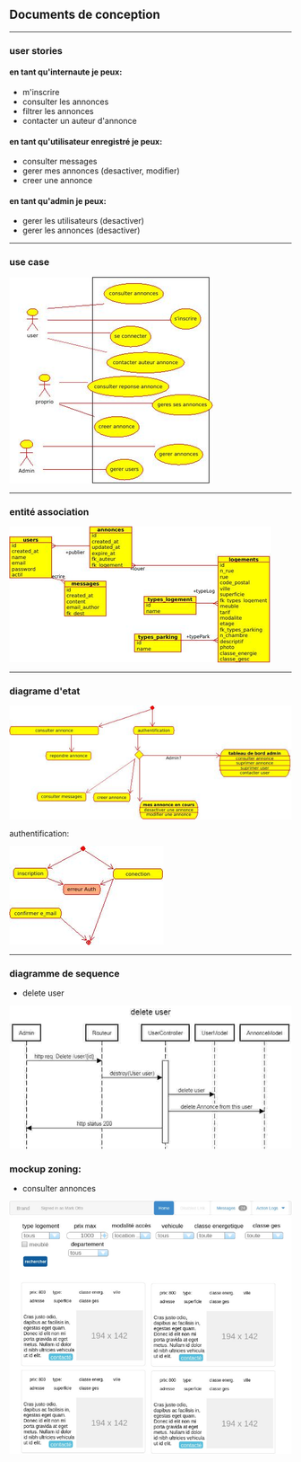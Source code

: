 ## Documents de conception

___

### user stories

#### en tant qu'internaute je peux:
* m'inscrire
* consulter les annonces
* filtrer les annonces
* contacter un auteur d'annonce

#### en tant qu'utilisateur enregistré je peux:
* consulter messages
* gerer mes annonces (desactiver, modifier)
* creer une annonce

#### en tant qu'admin je peux:
* gerer les utilisateurs (desactiver) 
* gerer les annonces (desactiver) 

---

### use case
![use case](./useCaseAnnonceImmob.jpeg)

---

### entité association
![entité asssociation](./entiteRelationImmob.jpg)

---

### diagrame d'etat

![diagramme d'etats](./etatsAnnImmob2.jpeg)

authentification:

![diagramme d'etats auth](./etatAnnonceImmob_Auth.jpeg)

---

### diagramme de sequence 

* delete user

![diagramme sequence](./sequence_delete_user.jpg)

### mockup zoning:

* consulter annonces

![mockup annonces](./mockupAnnoceImmob.jpg)